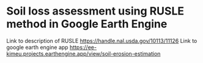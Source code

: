 # Soil loss assessment using RUSLE method in Google Earth Engine
Link to description of RUSLE https://handle.nal.usda.gov/10113/11126
Link to google earth engine app https://ee-kimeu.projects.earthengine.app/view/soil-erosion-estimation
